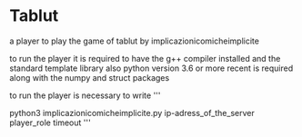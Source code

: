 # Tablut 
a player to play the game of tablut by implicazionicomicheimplicite 


to run the player it is required to have the g++ compiler installed and the standard template library
also python version 3.6 or more recent is required along with the numpy and struct packages

to run the player is necessary to write 
'''

python3 implicazionicomicheimplicite.py ip-adress_of_the_server player_role timeout
'''





